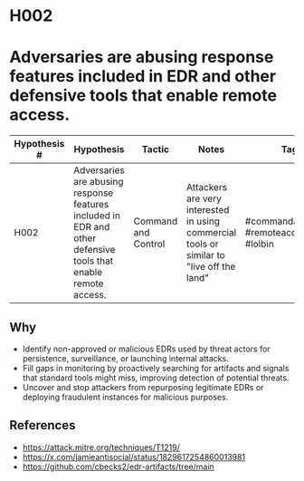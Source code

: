 # H002
# Adversaries are abusing response features included in EDR and other defensive tools that enable remote access.

| Hypothesis # | Hypothesis                                                                 | Tactic           | Notes                                   | Tags                                   |
|--------------|----------------------------------------------------------------------------|------------------|-----------------------------------------|----------------------------------------|
| H002         | Adversaries are abusing response features included in EDR and other defensive tools that enable remote access. | Command and Control | Attackers are very interested in using commercial tools or similar to "live off the land" | #commandandcontrol #remoteaccess #edr #lolbin     |

## Why

- Identify non-approved or malicious EDRs used by threat actors for persistence, surveillance, or launching internal attacks.
- Fill gaps in monitoring by proactively searching for artifacts and signals that standard tools might miss, improving detection of potential threats.
- Uncover and stop attackers from repurposing legitimate EDRs or deploying fraudulent instances for malicious purposes.

## References

- https://attack.mitre.org/techniques/T1219/
- https://x.com/jamieantisocial/status/1829617254860013981
- https://github.com/cbecks2/edr-artifacts/tree/main
